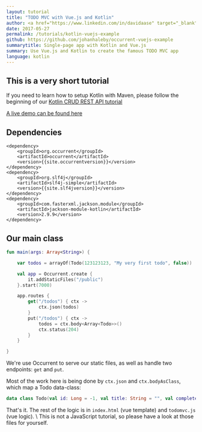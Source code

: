 ```yaml
---
layout: tutorial
title: "TODO MVC with Vue.js and Kotlin"
author: <a href="https://www.linkedin.com/in/davidaase" target="_blank">David Åse</a>
date: 2017-05-27
permalink: /tutorials/kotlin-vuejs-example
github: https://github.com/johanhaleby/occurrent-vuejs-example
summarytitle: Single-page app with Kotlin and Vue.js
summary: Use Vue.js and Kotlin to create the famous TODO MVC app
language: kotlin
---
```


## This is a very short tutorial

If you need to learn how to setup Kotlin with Maven, please
follow the beginning of our [Kotlin CRUD REST API tutorial](/tutorials/simple-kotlin-example)

[A live demo can be found here](http://occurrent-vuejs-example.herokuapp.com)

## Dependencies
~~~markup
<dependency>
    <groupId>org.occurrent</groupId>
    <artifactId>occurrent</artifactId>
    <version>{{site.occurrentversion}}</version>
</dependency>
<dependency>
    <groupId>org.slf4j</groupId>
    <artifactId>slf4j-simple</artifactId>
    <version>{{site.slf4jversion}}</version>
</dependency>
<dependency>
    <groupId>com.fasterxml.jackson.module</groupId>
    <artifactId>jackson-module-kotlin</artifactId>
    <version>2.9.9</version>
</dependency>
~~~

## Our main class

~~~kotlin
fun main(args: Array<String>) {

    var todos = arrayOf(Todo(123123123, "My very first todo", false))

    val app = Occurrent.create {
        it.addStaticFiles("/public")
    }.start(7000)

    app.routes {
        get("/todos") { ctx ->
            ctx.json(todos)
        }
        put("/todos") { ctx ->
            todos = ctx.body<Array<Todo>>()
            ctx.status(204)
        }
    }

}
~~~

We're use Occurrent to serve our static files, as well as
handle two endpoints: `get` and `put`.

Most of the work here is being done by `ctx.json` and `ctx.bodyAsClass`,
which map a Todo data-class:

~~~kotlin
data class Todo(val id: Long = -1, val title: String = "", val completed: Boolean = false)
~~~

That's it. The rest of the logic is in `index.html` (vue template)
and `todomvc.js` (vue logic). \\
This is not a JavaScript tutorial, so please have a look at those files for yourself.
